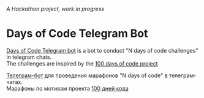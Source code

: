 *A Hackathon project, work in progress*

# Days of Code Telegram Bot

[Days of Code Telegram bot](https://t.me/days_of_code_bot) is a bot to conduct "N days of code challenges" in telegram chats.  
The challenges are inspired by the [100 days of code project](https://www.100daysofcode.com/)  

[Телеграм-бот](https://t.me/days_of_code_bot) для проведения марафонов "N days of code" в телеграм-чатах.  
Марафоны по мотивам проекта [100 дней кода](https://www.100daysofcode.com/)  
